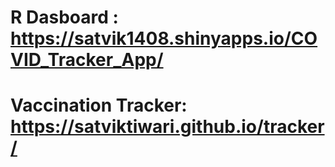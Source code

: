 # R Dasboard : https://satvik1408.shinyapps.io/COVID_Tracker_App/ <br>
# Vaccination Tracker: https://satviktiwari.github.io/tracker/
